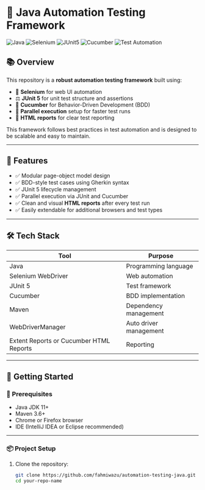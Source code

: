 # 🚀 Java Automation Testing Framework

![Java](https://img.shields.io/badge/Java-ED8B00?style=for-the-badge&logo=java&logoColor=white)
![Selenium](https://img.shields.io/badge/Selenium-AshGreen?style=for-the-badge&logo=selenium&logoColor=white)
![JUnit5](https://img.shields.io/badge/JUnit5-25A162?style=for-the-badge&logo=testing-library&logoColor=white)
![Cucumber](https://img.shields.io/badge/Cucumber-23D96C?style=for-the-badge&logo=cucumber&logoColor=white)
![Test Automation](https://img.shields.io/badge/Test%20Automation-Automated-blueviolet)

## 📚 Overview

This repository is a **robust automation testing framework** built using:

- 🧪 **Selenium** for web UI automation  
- ⚖️ **JUnit 5** for unit test structure and assertions  
- 🥒 **Cucumber** for Behavior-Driven Development (BDD)  
- 🧵 **Parallel execution** setup for faster test runs  
- 📄 **HTML reports** for clear test reporting  

This framework follows best practices in test automation and is designed to be scalable and easy to maintain.

---

## 🧩 Features

- ✅ Modular page-object model design
- ✅ BDD-style test cases using Gherkin syntax
- ✅ JUnit 5 lifecycle management
- ✅ Parallel execution via JUnit and Cucumber
- ✅ Clean and visual **HTML reports** after every test run
- ✅ Easily extendable for additional browsers and test types

---

## 🛠️ Tech Stack

| Tool           | Purpose                            |
|----------------|------------------------------------|
| Java           | Programming language               |
| Selenium WebDriver | Web automation                |
| JUnit 5        | Test framework                     |
| Cucumber       | BDD implementation                 |
| Maven          | Dependency management              |
| WebDriverManager | Auto driver management           |
| Extent Reports or Cucumber HTML Reports | Reporting  |

---

## 🚀 Getting Started

### 🔧 Prerequisites

- Java JDK 11+
- Maven 3.6+
- Chrome or Firefox browser
- IDE (IntelliJ IDEA or Eclipse recommended)

---

### 📦 Project Setup

1. Clone the repository:
   ```bash
   git clone https://github.com/fahmiwazu/automation-testing-java.git
   cd your-repo-name
